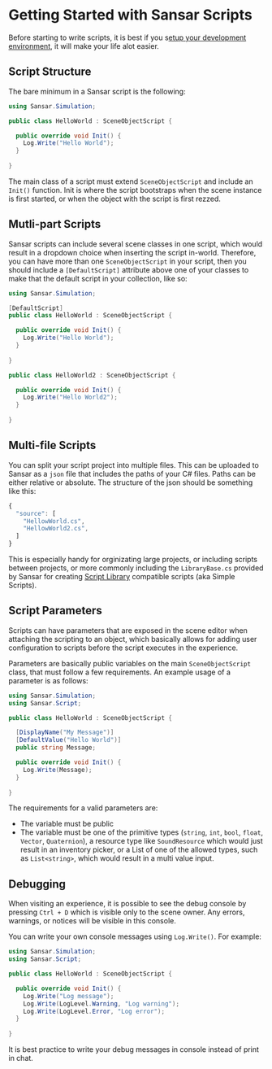 # Getting Started with Sansar Scripts

Before starting to write scripts, it is best if you s[etup your development environment](vscode.md), it will make your life alot easier.

## Script Structure

The bare minimum in a Sansar script is the following:

```csharp
using Sansar.Simulation;

public class HelloWorld : SceneObjectScript {

  public override void Init() {
    Log.Write("Hello World");
  }
  
}
```

The main class of a script must extend `SceneObjectScript` and include an `Init()` function. Init is where the script bootstraps when the scene instance is first started, or when the object with the script is first rezzed.

## Mutli-part Scripts

Sansar scripts can include several scene classes in one script, which would result in a dropdown choice when inserting the script in-world. Therefore, you can have more than one `SceneObjectScript` in your script, then you should include a `[DefaultScript]` attribute above one of your classes to make that the default script in your collection, like so:

```csharp
using Sansar.Simulation;

[DefaultScript]
public class HelloWorld : SceneObjectScript {

  public override void Init() {
    Log.Write("Hello World");
  }
  
}

public class HelloWorld2 : SceneObjectScript {

  public override void Init() {
    Log.Write("Hello World2");
  }
  
}
```

## Multi-file Scripts

You can split your script project into multiple files. This can be uploaded to Sansar as a `json` file that includes the paths of your C# files. Paths can be either relative or absolute. The structure of the json should be something like this:

```javascript
{
  "source": [
    "HellowWorld.cs",
    "HellowWorld2.cs",
  ]
}
```

This is especially handy for orginizating large projects, or including scripts between projects, or more commonly including the `LibraryBase.cs` provided by Sansar for creating [Script Library](simple-scripts.md) compatible scripts (aka Simple Scripts).

## Script Parameters

Scripts can have parameters that are exposed in the scene editor when attaching the scripting to an object, which basically allows for adding user configuration to scripts before the script executes in the experience.

Parameters are basically public variables on the main `SceneObjectScript` class, that must follow a few requirements. An example usage of a parameter is as follows:

```csharp
using Sansar.Simulation;
using Sansar.Script;

public class HelloWorld : SceneObjectScript {

  [DisplayName("My Message")]
  [DefaultValue("Hello World")]
  public string Message;

  public override void Init() {
    Log.Write(Message);
  }
  
}
```

The requirements for a valid parameters are:
- The variable must be public
- The variable must be one of the primitive types (`string`, `int`, `bool`, `float`, `Vector`, `Quaternion`), a resource type like `SoundResource` which would just result in an inventory picker, or a List of one of the allowed types, such as `List<string>`, which would result in a multi value input.

## Debugging

When visiting an experience, it is possible to see the debug console by pressing `Ctrl + D` which is visible only to the scene owner. Any errors, warnings, or notices will be visible in this console.

You can write your own console messages using `Log.Write()`. For example:

```csharp
using Sansar.Simulation;
using Sansar.Script;

public class HelloWorld : SceneObjectScript {

  public override void Init() {
    Log.Write("Log message");
    Log.Write(LogLevel.Warning, "Log warning");
    Log.Write(LogLevel.Error, "Log error");
  }
  
}
```

It is best practice to write your debug messages in console instead of print in chat.